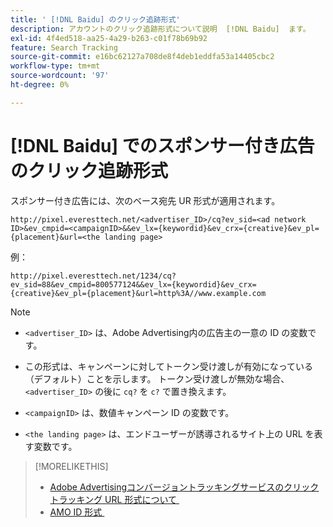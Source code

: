 ```yaml
---
title: ' [!DNL Baidu] のクリック追跡形式'
description: アカウントのクリック追跡形式について説明  [!DNL Baidu]  ます。
exl-id: 4f4ed518-aa25-4a29-b263-c01f78b69b92
feature: Search Tracking
source-git-commit: e16bc62127a708de8f4deb1eddfa53a14405cbc2
workflow-type: tm+mt
source-wordcount: '97'
ht-degree: 0%

---
```


# [!DNL Baidu] でのスポンサー付き広告のクリック追跡形式

スポンサー付き広告には、次のベース宛先 UR 形式が適用されます。

`http://pixel.everesttech.net/<advertiser_ID>/cq?ev_sid=<ad network ID>&ev_cmpid=<campaignID>&&ev_lx={keywordid}&ev_crx={creative}&ev_pl={placement}&url=<the landing page>`

例：

`http://pixel.everesttech.net/1234/cq?ev_sid=88&ev_cmpid=800577124&&ev_lx={keywordid}&ev_crx={creative}&ev_pl={placement}&url=http%3A//www.example.com`

>[!NOTE]
>
>* `<advertiser_ID>` は、Adobe Advertising内の広告主の一意の ID の変数です。
>
>* この形式は、キャンペーンに対してトークン受け渡しが有効になっている（デフォルト）ことを示します。 トークン受け渡しが無効な場合、`<advertiser_ID>` の後に `cq?` を `c?` で置き換えます。
>
>* `<campaignID>` は、数値キャンペーン ID の変数です。
>
>* `<the landing page>` は、エンドユーザーが誘導されるサイト上の URL を表す変数です。

>[!MORELIKETHIS]
>
>* [Adobe Advertisingコンバージョントラッキングサービスのクリックトラッキング URL 形式について &#x200B;](formats-click-tracking-about.md)
>* [AMO ID 形式 &#x200B;](/help/integrations/analytics/ids.md#amo-id-formats)
